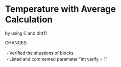 # Temperature with Average Calculation

by using C and dht11 <br />

CHANGES: <br />

・Verified the situations of blocks <br />
・Listed and commented parameter "int verify = 1" <br />

